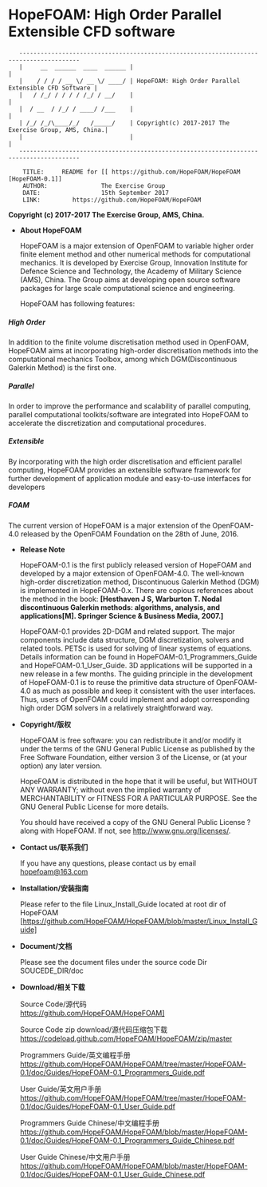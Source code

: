 

# HopeFOAM:  High Order Parallel Extensible CFD software

       ---------------------------------------------------------------------------------------
       |     __  ______  ____  ______ |                                                       |
       |    / / / / __ \/ __ \/ ____/ | HopeFOAM: High Order Parallel Extensible CFD Software |
       |   / /_/ / / / / /_/ / __/    |                                                       |
       |  / __  / /_/ / ____/ /___    |                                                       |
       | /_/ /_/\____/_/   /_____/    | Copyright(c) 2017-2017 The Exercise Group, AMS, China.|
       |                              |                                                       |
       ---------------------------------------------------------------------------------------
        
        TITLE:     README for [[ https://github.com/HopeFOAM/HopeFOAM [HopeFOAM-0.1]]
        AUTHOR:               The Exercise Group
        DATE:                 15th September 2017
        LINK:         https://github.com/HopeFOAM/HopeFOAM

  **Copyright (c) 2017-2017 The Exercise Group, AMS, China.**

* **About HopeFOAM**

  HopeFOAM is a major extension of OpenFOAM to variable higher order finite element method and other numerical methods for computational mechanics. It is developed by Exercise Group, Innovation Institute for Defence Science and Technology, the Academy of Military Science (AMS), China. The Group aims at developing open source software packages for large scale computational science and engineering.

  HopeFOAM has following features:   

##### High Order
    
  In addition to the finite volume discretisation method used in OpenFOAM, HopeFOAM aims at incorporating high-order discretisation methods into the computational mechanics Toolbox, among which DGM(Discontinuous Galerkin Method) is the first one.
       
##### Parallel 
    
  In order to improve the performance and scalability of parallel computing, parallel computational toolkits/software are integrated into HopeFOAM to accelerate the discretization and computational procedures.
  
##### Extensible
    
  By incorporating with the high order discretisation and efficient parallel computing, HopeFOAM provides an extensible software framework for further development of application module and easy-to-use interfaces for developers
  
##### FOAM
    
  The current version of HopeFOAM is a major extension of the OpenFOAM-4.0 released by the OpenFOAM Foundation on the 28th of June, 2016.

* **Release Note**

  HopeFOAM-0.1 is the first publicly released version of HopeFOAM and developed by a major extension of OpenFOAM-4.0. The well-known high-order discretization method, Discontinuous Galerkin Method (DGM) is implemented in HopeFOAM-0.x. There are copious references about the method in the book: __[Hesthaven J S, Warburton T. Nodal discontinuous Galerkin methods: algorithms, analysis, and applications[M]. Springer Science & Business Media, 2007.]__ 

  HopeFOAM-0.1 provides 2D-DGM and related support. The major components include data structure, DGM discretization, solvers and related tools. PETSc is used for solving of linear systems of equations. Details information can be found in HopeFOAM-0.1_Programmers_Guide and HopeFOAM-0.1_User_Guide. 3D applications will be supported in a new release in a few months. 
The guiding principle in the development of HopeFOAM-0.1 is to reuse the primitive data structure of OpenFOAM-4.0 as much as possible and keep it consistent with the user interfaces. Thus, users of OpenFOAM could implement and adopt corresponding high order DGM solvers in a relatively straightforward way. 

  
* **Copyright/版权**

  HopeFOAM is free software: you can redistribute it and/or modify it
  under the terms of the GNU General Public License as published by the
  Free Software Foundation, either version 3 of the License, or (at your
  option) any later version.
  
  HopeFOAM is distributed in the hope that it will be useful, but
  WITHOUT ANY WARRANTY; without even the implied warranty of
  MERCHANTABILITY or FITNESS FOR A PARTICULAR PURPOSE.  See the GNU
  General Public License for more details.
  
  You should have received a copy of the GNU General Public License
 ?along with HopeFOAM.  If not, see <http://www.gnu.org/licenses/>.

* **Contact us/联系我们**

  If you have any questions, please contact us by email <hopefoam@163.com>

* **Installation/安装指南** 

  Please refer to the file Linux_Install_Guide located at root dir of HopeFOAM 
  [https://github.com/HopeFOAM/HopeFOAM/blob/master/Linux_Install_Guide]
  
* **Document/文档**

  Please see the document files under the source code Dir SOUCEDE_DIR/doc

* **Download/相关下载**

    Source Code/源代码  
    https://github.com/HopeFOAM/HopeFOAM]   
  
    Source Code zip download/源代码压缩包下载  
    https://codeload.github.com/HopeFOAM/HopeFOAM/zip/master
  
    Programmers Guide/英文编程手册  
    https://github.com/HopeFOAM/HopeFOAM/tree/master/HopeFOAM-0.1/doc/Guides/HopeFOAM-0.1_Programmers_Guide.pdf 
  
    User Guide/英文用户手册   
    https://github.com/HopeFOAM/HopeFOAM/tree/master/HopeFOAM-0.1/doc/Guides/HopeFOAM-0.1_User_Guide.pdf   
  
    Programmers Guide Chinese/中文编程手册   
    https://github.com/HopeFOAM/HopeFOAM/blob/master/HopeFOAM-0.1/doc/Guides/HopeFOAM-0.1_Programmers_Guide_Chinese.pdf
  
    User Guide Chinese/中文用户手册   
    https://github.com/HopeFOAM/HopeFOAM/blob/master/HopeFOAM-0.1/doc/Guides/HopeFOAM-0.1_User_Guide_Chinese.pdf
  
